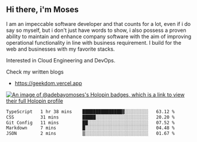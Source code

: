 ## Hi there, i'm Moses

I am an impeccable software developer and that counts for a lot, even if i do say so myself, but i don't just have words to show, i also possess a proven ability to maintain and enhance company software with the aim of improving operational functionality in line with business requirement. I build for the web and businesses with my favorite stacks.

Interested in Cloud Engineering and DevOps.

Check my written blogs
- https://geekdom.vercel.app

[![An image of @adebayomoses's Holopin badges, which is a link to view their full Holopin profile](https://holopin.me/adebayomoses)](https://holopin.io/@adebayomoses)

<!--START_SECTION:waka-->

```txt
TypeScript   1 hr 38 mins    ███████████████▓░░░░░░░░░   63.12 %
CSS          31 mins         █████░░░░░░░░░░░░░░░░░░░░   20.20 %
Git Config   11 mins         ██░░░░░░░░░░░░░░░░░░░░░░░   07.52 %
Markdown     7 mins          █░░░░░░░░░░░░░░░░░░░░░░░░   04.48 %
JSON         2 mins          ▒░░░░░░░░░░░░░░░░░░░░░░░░   01.67 %
```

<!--END_SECTION:waka-->
